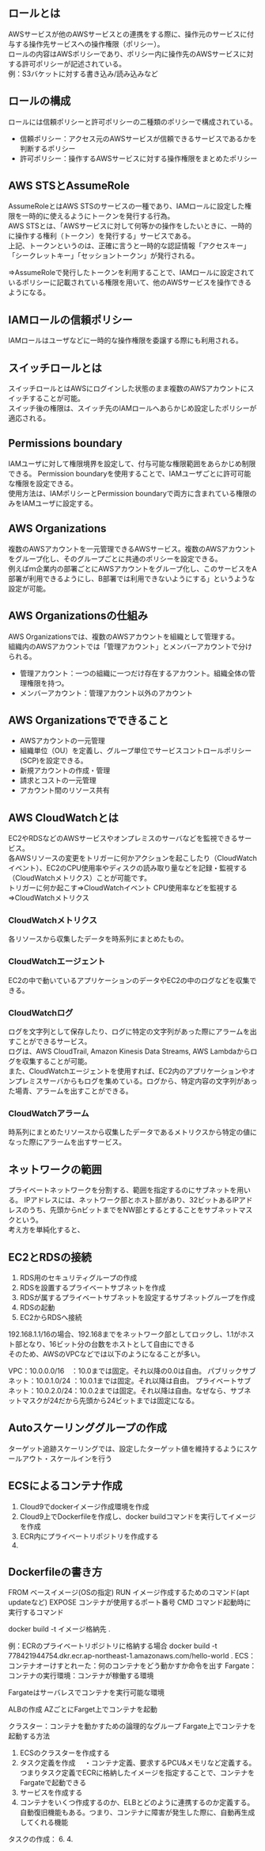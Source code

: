 ## ロールとは
AWSサービスが他のAWSサービスとの連携をする際に、操作元のサービスに付与する操作先サービスへの操作権限（ポリシー）。  
ロールの内容はAWSポリシーであり、ポリシー内に操作先のAWSサービスに対する許可ポリシーが記述されている。  
例：S3バケットに対する書き込み/読み込みなど  

## ロールの構成
ロールには信頼ポリシーと許可ポリシーの二種類のポリシーで構成されている。  
* 信頼ポリシー：アクセス元のAWSサービスが信頼できるサービスであるかを判断するポリシー
* 許可ポリシー：操作するAWSサービスに対する操作権限をまとめたポリシー

## AWS STSとAssumeRole
AssumeRoleとはAWS STSのサービスの一種であり、IAMロールに設定した権限を一時的に使えるようにトークンを発行する行為。  
AWS STSとは、「AWSサービスに対して何等かの操作をしたいときに、一時的に操作する権利（トークン）を発行する」サービスである。  
上記、トークンというのは、正確に言うと一時的な認証情報「アクセスキー」「シークレットキー」「セッショントークン」が発行される。  

⇒AssumeRoleで発行したトークンを利用することで、IAMロールに設定されているポリシーに記載されている権限を用いて、他のAWSサービスを操作できるようになる。

## IAMロールの信頼ポリシー
IAMロールはユーザなどに一時的な操作権限を委譲する際にも利用される。


## スイッチロールとは
スイッチロールとはAWSにログインした状態のまま複数のAWSアカウントにスイッチすることが可能。  
スイッチ後の権限は、スイッチ先のIAMロールへあらかじめ設定したポリシーが適応される。

## Permissions boundary
IAMユーザに対して権限境界を設定して、付与可能な権限範囲をあらかじめ制限できる。
Permission boundaryを使用することで、IAMユーザごとに許可可能な権限を設定できる。  
使用方法は、IAMポリシーとPermission boundaryで両方に含まれている権限のみをIAMユーザに設定する。  

## AWS Organizations
複数のAWSアカウントを一元管理できるAWSサービス。複数のAWSアカウントをグループ化し、そのグループごとに共通のポリシーを設定できる。  
例えばｍ企業内の部署ごとにAWSアカウントをグループ化し、このサービスをA部署が利用できるようにし、B部署では利用できないようにする」というような設定が可能。  

## AWS Organizationsの仕組み  
AWS Organizationsでは、複数のAWSアカウントを組織として管理する。  
組織内のAWSアカウントでは「管理アカウント」とメンバーアカウントで分けられる。
* 管理アカウント：一つの組織に一つだけ存在するアカウント。組織全体の管理権限を持つ。
* メンバーアカウント：管理アカウント以外のアカウント

## AWS Organizationsでできること
* AWSアカウントの一元管理
*   組織単位（OU）を定義し、グループ単位でサービスコントロールポリシー(SCP)を設定できる。
* 新規アカウントの作成・管理
* 請求とコストの一元管理
* アカウント間のリソース共有

## AWS CloudWatchとは
EC2やRDSなどのAWSサービスやオンプレミスのサーバなどを監視できるサービス。  
各AWSリソースの変更をトリガーに何かアクションを起こしたり（CloudWatchイベント）、EC2のCPU使用率やディスクの読み取り量などを記録・監視する（CloudWatchメトリクス）ことが可能です。  
トリガーに何か起こす⇒CloudWatchイベント
CPU使用率などを監視する⇒CloudWatchメトリクス  

### CloudWatchメトリクス
各リソースから収集したデータを時系列にまとめたもの。  

### CloudWatchエージェント
EC2の中で動いているアプリケーションのデータやEC2の中のログなどを収集できる。

### CloudWatchログ
ログを文字列として保存したり、ログに特定の文字列があった際にアラームを出すことができるサービス。  
ログは、AWS CloudTrail, Amazon Kinesis Data Streams, AWS Lambdaからログを収集することが可能。  
また、CloudWatchエージェントを使用すれば、EC2内のアプリケーションやオンプレミスサーバからもログを集めている。ログから、特定内容の文字列があった場青、アラームを出すことができる。  

### CloudWatchアラーム
時系列にまとめたリソースから収集したデータであるメトリクスから特定の値になった際にアラームを出すサービス。 

## ネットワークの範囲
プライベートネットワークを分割する、範囲を指定するのにサブネットを用いる。
IPアドレスには、ネットワーク部とホスト部があり、32ビットあるIPアドレスのうち、先頭からnビットまでをNW部とするとすることをサブネットマスクという。  
考え方を単純化すると、

## EC2とRDSの接続

1. RDS用のセキュリティグループの作成
2. RDSを設置するプライベートサブネットを作成
3. RDSが属するプライベートサブネットを設定するサブネットグループを作成
4. RDSの起動
5. EC2からRDSへ接続

192.168.1.1/16の場合、192.168までをネットワーク部としてロックし、1.1がホスト部となり、16ビット分の台数をホストとして自由にできる  
そのため、AWSのVPCなどでは以下のようになることが多い。  

VPC：10.0.0.0/16　：10.0までは固定。それ以降の0.0は自由。
パブリックサブネット：10.0.1.0/24 ：10.0.1までは固定。それ以降は自由。
プライベートサブネット：10.0.2.0/24：10.0.2までは固定。それ以降は自由。なぜなら、サブネットマスクが24だから先頭から24ビットまでは固定になる。

## Autoスケーリンググループの作成
ターゲット追跡スケーリングでは、設定したターゲット値を維持するようにスケールアウト・スケールインを行う  

## ECSによるコンテナ作成
1. Cloud9でdockerイメージ作成環境を作成
2. Cloud9上でDockerfileを作成し、docker buildコマンドを実行してイメージを作成
3. ECR内にプライベートリポジトリを作成する
4. 


## Dockerfileの書き方

FROM ベースイメージ(OSの指定)
RUN イメージ作成するためのコマンド(apt updateなど)
EXPOSE コンテナが使用するポート番号
CMD コマンド起動時に実行するコマンド

docker build -t イメージ格納先 .

例：ECRのプライベートリポジトリに格納する場合
docker build -t 778421944754.dkr.ecr.ap-northeast-1.amazonaws.com/hello-world .
ECS：コンテナオーけすとれーた：何のコンテナをどう動かすか命令を出す
Fargate：コンテナの実行環境：コンテナが稼働する環境  

Fargateはサーバレスでコンテナを実行可能な環境  

ALBの作成
AZごとにFarget上でコンテナを起動

クラスター：コンテナを動かすための論理的なグループ
Fargate上でコンテナを起動する方法
1. ECSのクラスターを作成する
2. タスク定義を作成
　・コンテナ定義、要求するPCU&メモリなど定義する。つまりタスク定義でECRに格納したイメージを指定することで、コンテナをFargateで起動できる  
 3. サービスを作成する
 4.   コンテナをいくつ作成するのか、ELBとどのように連携するのか定義する。自動復旧機能もある。つまり、コンテナに障害が発生した際に、自動再生成してくれる機能


タスクの作成：
 6. 
4. 



